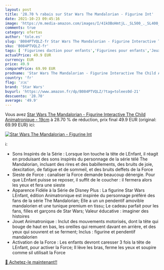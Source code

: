 ```yaml
---
layout: post
title: '28.70 % rabais sur Star Wars The Mandalorian - Figurine Int'
date: 2021-10-23 09:45:16
image: 'https://m.media-amazon.com/images/I/41kOBoHmtjL._SL500_._SL400_.jpg'
comments: true
category: ofertas
author: 'tole.es'
slug: 'B084PTVQLZ-fr Star Wars The Mandalorian - Figurine Interactive The Child...'
sku: 'B084PTVQLZ-fr'
tags: [ 'Figurines daction pour enfants','Figurines pour enfants','Jeux et Jouets','Jeux et jouets','star wars', ]
actualPrice: 49.9 EUR
currency: EUR
price: 49.9
comparePrice: 69.99 EUR
prodname: 'Star Wars The Mandalorian - Figurine Interactive The Child Animatronique - 19cm'
country: 'fr'
flag: '🇫🇷'
brand: 'Star Wars'
buyurl: 'https://www.amazon.fr/dp/B084PTVQLZ/?tag=tolees0d-21'
descuento: '28.70'
average: '49.9'
---
```


Vous avez [Star Wars The Mandalorian - Figurine Interactive The Child Animatronique - 19cm](https://www.amazon.fr/dp/B084PTVQLZ/?tag=tolees0d-21)  à  28.70 % de réduction, prix final  49.9 EUR (original: 69.99 EUR) ici:

[![Star Wars The Mandalorian - Figurine Int](https://m.media-amazon.com/images/I/41kOBoHmtjL._SL500_._SL400_.jpg)](https://www.amazon.fr/dp/B084PTVQLZ/?tag=tolees0d-21)

ℹ️:

- Sons Inspirés de la Série : Lorsque lon touche la tête de LEnfant, il réagit en produisant des sons inspirés du personnage de la série télé The Mandalorian, incluant des rires et des babillements, des bruits de joie, dexcitation, de fatigue et de sommeil, et des bruits deffets de la Force
- Sieste de Force : canaliser la Force demande beaucoup dénergie. Pour que LEnfant puisse se reposer, il suffit de le coucher : il fermera alors les yeux et fera une sieste
- Apparence Fidèle à la Série de Disney Plus : La figurine Star Wars LEnfant, édition Animatronique est inspirée du personnage préféré des fans de la série The Mandalorian; Elle a un un pendentif amovible mandalorien et une tunique premium en tissu; Le cadeau parfait pour les fans, filles et garçons de Star Wars; Valeur éducative : imaginer des histoires
- Jouet Animatronique : Inclut des mouvements motorisés, dont la tête qui bouge de haut en bas, les oreilles qui remuent davant en arrière, et des yeux qui souvrent et se ferment; Inclus : figurine et pendentif mandalorien
- Activation de la Force : Les enfants devront caresser 3 fois la tête de LEnfant, pour activer la Force; Il lève les bras, ferme les yeux et soupire comme sil utilisait la Force

[🛒 Achetez-le maintenant!!](https://www.amazon.fr/dp/B084PTVQLZ/?tag=tolees0d-21)
